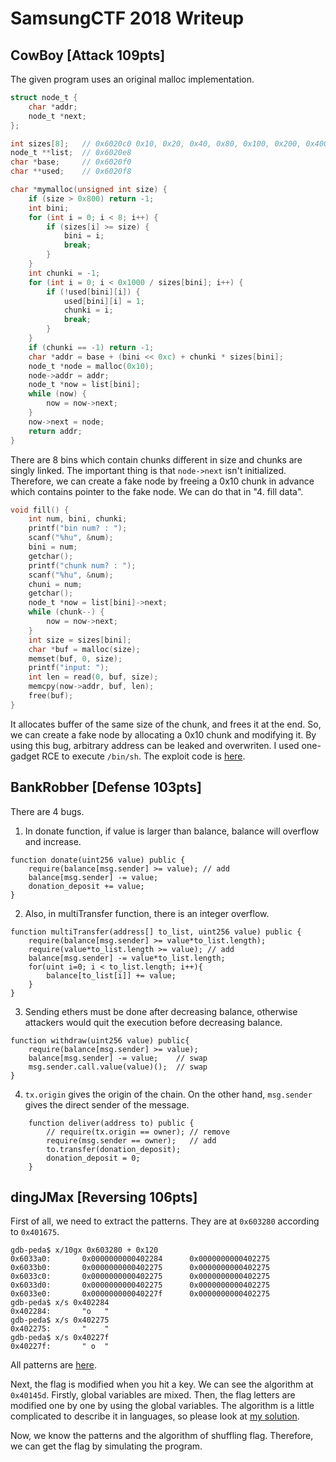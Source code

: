 # SamsungCTF 2018 Writeup

## CowBoy [Attack 109pts]
The given program uses an original malloc implementation.
```c
struct node_t {
    char *addr;
    node_t *next;
};

int sizes[8];   // 0x6020c0 0x10, 0x20, 0x40, 0x80, 0x100, 0x200, 0x400, 0x800
node_t **list;  // 0x6020e8
char *base;     // 0x6020f0
char **used;    // 0x6020f8

char *mymalloc(unsigned int size) {
    if (size > 0x800) return -1;
    int bini;
    for (int i = 0; i < 8; i++) {
        if (sizes[i] >= size) {
            bini = i;
            break;
        }
    }
    int chunki = -1;
    for (int i = 0; i < 0x1000 / sizes[bini]; i++) {
        if (!used[bini][i]) {
            used[bini][i] = 1;
            chunki = i;
            break;
        }
    }
    if (chunki == -1) return -1;
    char *addr = base + (bini << 0xc) + chunki * sizes[bini];
    node_t *node = malloc(0x10);
    node->addr = addr;
    node_t *now = list[bini];
    while (now) {
        now = now->next;
    }
    now->next = node;
    return addr;
}
```
There are 8 bins which contain chunks different in size and chunks are singly linked.
The important thing is that `node->next` isn't initialized.
Therefore, we can create a fake node by freeing a 0x10 chunk in advance which contains pointer to the fake node.
We can do that in "4. fill data".
```c
void fill() {
    int num, bini, chunki;
    printf("bin num? : ");
    scanf("%hu", &num);
    bini = num;
    getchar();
    printf("chunk num? : ");
    scanf("%hu", &num);
    chuni = num;
    getchar();
    node_t *now = list[bini]->next;
    while (chunk--) {
        now = now->next;
    }
    int size = sizes[bini];
    char *buf = malloc(size);
    memset(buf, 0, size);
    printf("input: ");
    int len = read(0, buf, size);
    memcpy(now->addr, buf, len);
    free(buf);
}
```
It allocates buffer of the same size of the chunk, and frees it at the end.
So, we can create a fake node by allocating a 0x10 chunk and modifying it.
By using this bug, arbitrary address can be leaked and overwriten.
I used one-gadget RCE to execute `/bin/sh`.
The exploit code is [here](https://github.com/hnoson/writeups/blob/master/sctf/2018/cowboy/exploit.py).

## BankRobber [Defense 103pts]
There are 4 bugs.

1. In donate function, if value is larger than balance, balance will overflow and increase.

```solidity
function donate(uint256 value) public {
    require(balance[msg.sender] >= value); // add
    balance[msg.sender] -= value;
    donation_deposit += value;
}
```

2. Also, in multiTransfer function, there is an integer overflow.

```solidity
function multiTransfer(address[] to_list, uint256 value) public {
    require(balance[msg.sender] >= value*to_list.length);
    require(value*to_list.length >= value); // add
    balance[msg.sender] -= value*to_list.length;
    for(uint i=0; i < to_list.length; i++){
        balance[to_list[i]] += value;
    }
}
```

3. Sending ethers must be done after decreasing balance, otherwise attackers would quit the execution before decreasing balance.

```solidity
function withdraw(uint256 value) public{
    require(balance[msg.sender] >= value);
    balance[msg.sender] -= value;    // swap
    msg.sender.call.value(value)();  // swap
}
```

4. `tx.origin` gives the origin of the chain. On the other hand, `msg.sender` gives the direct sender of the message.

```solidity
    function deliver(address to) public {
        // require(tx.origin == owner); // remove
        require(msg.sender == owner);   // add
        to.transfer(donation_deposit);
        donation_deposit = 0;
    }
```

## dingJMax [Reversing 106pts]
First of all, we need to extract the patterns. They are at `0x603280` according to `0x401675`. 
```
gdb-peda$ x/10gx 0x603280 + 0x120
0x6033a0:       0x0000000000402284      0x0000000000402275
0x6033b0:       0x0000000000402275      0x0000000000402275
0x6033c0:       0x0000000000402275      0x0000000000402275
0x6033d0:       0x0000000000402275      0x0000000000402275
0x6033e0:       0x000000000040227f      0x0000000000402275
gdb-peda$ x/s 0x402284
0x402284:       "o   "
gdb-peda$ x/s 0x402275
0x402275:       "    "
gdb-peda$ x/s 0x40227f
0x40227f:       " o  "
```
All patterns are [here](https://github.com/hnoson/writeups/blob/master/sctf/2018/dingjmax/pattern).

Next, the flag is modified when you hit a key. We can see the algorithm at `0x40145d`. Firstly, global variables are mixed.
Then, the flag letters are modified one by one by using the global variables.
The algorithm is a little complicated to describe it in languages,
so please look at [my solution](https://github.com/hnoson/writeups/blob/master/sctf/2018/dingjmax/solve.py).

Now, we know the patterns and the algorithm of shuffling flag. Therefore, we can get the flag by simulating the program.
